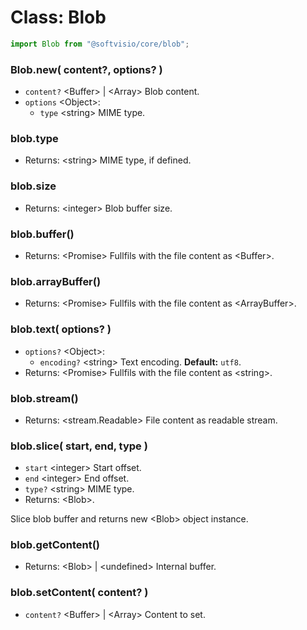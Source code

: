 # Class: Blob

```javascript
import Blob from "@softvisio/core/blob";
```

### Blob.new( content?, options? )

-   `content?` <Buffer\> | <Array\> Blob content.
-   `options` <Object\>:
    -   `type` <string\> MIME type.

### blob.type

-   Returns: <string\> MIME type, if defined.

### blob.size

-   Returns: <integer\> Blob buffer size.

### blob.buffer()

-   Returns: <Promise\> Fullfils with the file content as <Buffer\>.

### blob.arrayBuffer()

-   Returns: <Promise\> Fullfils with the file content as <ArrayBuffer\>.

### blob.text( options? )

-   `options?` <Object\>:
    -   `encoding?` <string\> Text encoding. **Default:** `utf8`.
-   Returns: <Promise\> Fullfils with the file content as <string\>.

### blob.stream()

-   Returns: <stream.Readable\> File content as readable stream.

### blob.slice( start, end, type )

-   `start` <integer\> Start offset.
-   `end` <integer\> End offset.
-   `type?` <string\> MIME type.
-   Returns: <Blob\>.

Slice blob buffer and returns new <Blob\> object instance.

### blob.getContent()

-   Returns: <Blob\> | <undefined\> Internal buffer.

### blob.setContent( content? )

-   `content?` <Buffer\> | <Array\> Content to set.
